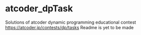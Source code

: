 # atcoder_dpTask
Solutions of atcoder dynamic programming educational contest
https://atcoder.jp/contests/dp/tasks
Readme is yet to be made
